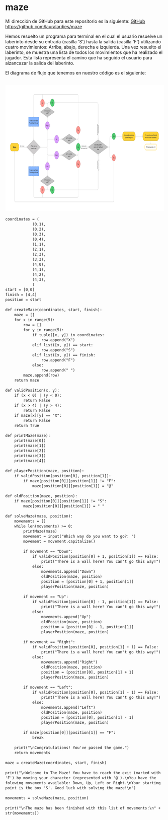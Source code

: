 # maze

Mi dirección de GitHub para este repositorio es la siguiente: [GitHub](https://github.com/lauralardies/maze)
https://github.com/lauralardies/maze

Hemos resuelto un programa para terminal en el cual el usuario resuelve un laberinto desde su entrada (casilla 'S') hasta la salida (casilla 'F') utilizando cuatro movimientos: Arriba, abajo, derecha e izquierda. Una vez resuelto el laberinto, se muestra una lista de todos los movimientos que ha realizado el jugador. Esta lista representa el camino que ha seguido el usuario para alzancazar la salida del laberinto.


El diagrama de flujo que tenemos en nuestro código es el siguiente:

<br>
<img height="400" src="https://github.com/lauralardies/maze/blob/main/maze.jpg" />
<br>

```
coordinates = (
            (0,1), 
            (0,2), 
            (0,3), 
            (0,4), 
            (1,1), 
            (2,1), 
            (2,3), 
            (3,3), 
            (4,0), 
            (4,1), 
            (4,2), 
            (4,3),
            )
start = [0,0]
finish = [4,4]
position = start

def createMaze(coordinates, start, finish):
    maze = []
    for x in range(5):
        row = []
        for y in range(5):
            if tuple([x, y]) in coordinates:
                row.append("X")
            elif list([x, y]) == start:
                row.append("S")
            elif list([x, y]) == finish:
                row.append("F")
            else:
                row.append(" ")
        maze.append(row)
    return maze

def validPosition(x, y):
    if (x < 0) | (y < 0):
        return False
    if (x > 4) | (y > 4):
        return False
    if maze[x][y] == "X":
        return False
    return True

def printMaze(maze):
    print(maze[0])
    print(maze[1])
    print(maze[2])
    print(maze[3])
    print(maze[4])    

def playerPosition(maze, position):
    if validPosition(position[0], position[1]):
        if maze[position[0]][position[1]] != "F":
            maze[position[0]][position[1]] = "@"

def oldPosition(maze, position):
    if maze[position[0]][position[1]] != "S":
        maze[position[0]][position[1]] = " "
     
def solveMaze(maze, position):
    movements = []
    while len(movements) >= 0:
        printMaze(maze)
        movement = input("Which way do you want to go?: ")
        movement = movement.capitalize() 

        if movement == "Down":
            if validPosition(position[0] + 1, position[1]) == False:
                print("There is a wall here! You can't go this way!")
            else:
                movements.append("Down")
                oldPosition(maze, position)
                position = [position[0] + 1, position[1]]
                playerPosition(maze, position)

        if movement == "Up":
            if validPosition(position[0] - 1, position[1]) == False:
                print("There is a wall here! You can't go this way!")
            else:
                movements.append("Up")
                oldPosition(maze, position)
                position = [position[0] - 1, position[1]]
                playerPosition(maze, position)
                
        if movement == "Right":
            if validPosition(position[0], position[1] + 1) == False:
                print("There is a wall here! You can't go this way!")
            else:
                movements.append("Right")
                oldPosition(maze, position)
                position = [position[0], position[1] + 1]
                playerPosition(maze, position)

        if movement == "Left":
            if validPosition(position[0], position[1] - 1) == False:
                print("There is a wall here! You can't go this way!")
            else: 
                movements.append("Left")
                oldPosition(maze, position)
                position = [position[0], position[1] - 1]            
                playerPosition(maze, position)

        if maze[position[0]][position[1]] == "F":
            break

    print("\nCongratulations! You've passed the game.")
    return movements

maze = createMaze(coordinates, start, finish)

print("\nWelcome to The Maze! You have to reach the exit (marked with 'F') by moving your character (represented with '@').\nYou have the folowing movements available: Down, Up, Left or Right.\nYour starting point is the box 'S'. Good luck with solving the maze!\n")

movements = solveMaze(maze, position)

print("\nThe maze has been finished with this list of movements:\n" + str(movements))
